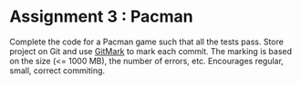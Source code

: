 # Assignment 3 : Pacman

Complete the code for a Pacman game such that all the tests pass. Store project on Git and use [GitMark](https://github.com/DavePearce/GitMark) to mark each commit. The marking is based on the size (<= 1000 MB), the number of errors, etc. Encourages regular, small, correct commiting.
